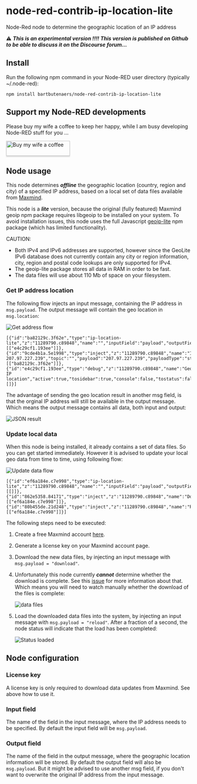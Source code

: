 # node-red-contrib-ip-location-lite
Node-Red node to determine the geographic location of an IP address

:warning: ***This is an experimental version !!!!  This version is published on Github to be able to discuss it on the Discourse forum...*** 

## Install

Run the following npm command in your Node-RED user directory (typically ~/.node-red):
```
npm install bartbutenaers/node-red-contrib-ip-location-lite
```

## Support my Node-RED developments

Please buy my wife a coffee to keep her happy, while I am busy developing Node-RED stuff for you ...

<a href="https://www.buymeacoffee.com/bartbutenaers" target="_blank"><img src="https://www.buymeacoffee.com/assets/img/custom_images/orange_img.png" alt="Buy my wife a coffee" style="height: 41px !important;width: 174px !important;box-shadow: 0px 3px 2px 0px rgba(190, 190, 190, 0.5) !important;-webkit-box-shadow: 0px 3px 2px 0px rgba(190, 190, 190, 0.5) !important;" ></a>

## Node usage

This node determines ***offline*** the geographic location (country, region and city) of a specified IP address, based on a local set of data files available from [Maxmind](http://maxmind.com/).

This node is a ***lite*** version, because the original (fully featured) Maxmind geoip npm package requires libgeoip to be installed on your system.  To avoid installation issues, this node uses the full Javascript [geoip-lite](https://github.com/geoip-lite/node-geoip) npm package (which has limited functionality).

CAUTION: 
+ Both IPv4 and IPv6 addresses are supported, however since the GeoLite IPv6 database does not currently contain any city or region information, city, region and postal code lookups are only supported for IPv4.
+ The geoip-lite package stores all data in RAM in order to be fast.
+ The data files will use about 110 Mb of space on your filesystem.

### Get IP address location

The following flow injects an input message, containing the IP address in `msg.payload`.  The output message will contain the geo location in `msg.location`:

![Get address flow](https://user-images.githubusercontent.com/14224149/83962331-d4656200-a89c-11ea-9b17-726f10b51d95.png)

```
[{"id":"ba82129c.3f62e","type":"ip-location-lite","z":"11289790.c89848","name":"","inputField":"payload","outputField":"location","x":410,"y":980,"wires":[["e4c29cf1.193ee"]]},{"id":"9cde4b1a.5e1998","type":"inject","z":"11289790.c89848","name":"Inject 207.97.227.239","topic":"","payload":"207.97.227.239","payloadType":"str","repeat":"","crontab":"","once":false,"onceDelay":0.1,"x":200,"y":980,"wires":[["ba82129c.3f62e"]]},{"id":"e4c29cf1.193ee","type":"debug","z":"11289790.c89848","name":"Geo IP location","active":true,"tosidebar":true,"console":false,"tostatus":false,"complete":"true","targetType":"full","x":600,"y":980,"wires":[]}]
```

The advantage of sending the geo location result in another msg field, is that the orginal IP address will still be available in the output message.  Which means the output message contains all data, both input and output:

![JSON result](https://user-images.githubusercontent.com/14224149/83962569-bc8edd80-a89e-11ea-9ceb-4543ffa80c53.png)

### Update local data

When this node is being installed, it already contains a set of data files.  So you can get started immediately.  However it is advised to update your local geo data from time to time, using following flow:

![Update data flow](https://user-images.githubusercontent.com/14224149/83962360-f19a3080-a89c-11ea-9f13-c450fc83376d.png)

```
[{"id":"ef6a184e.c7e998","type":"ip-location-lite","z":"11289790.c89848","name":"","inputField":"payload","outputField":"payload","x":430,"y":820,"wires":[[]]},{"id":"862e5358.84171","type":"inject","z":"11289790.c89848","name":"Download","topic":"","payload":"download","payloadType":"str","repeat":"","crontab":"","once":false,"onceDelay":0.1,"x":220,"y":820,"wires":[["ef6a184e.c7e998"]]},{"id":"80b455de.21d248","type":"inject","z":"11289790.c89848","name":"Reload","topic":"","payload":"reload","payloadType":"str","repeat":"","crontab":"","once":false,"onceDelay":0.1,"x":210,"y":860,"wires":[["ef6a184e.c7e998"]]}]
```

The following steps need to be executed:

1. Create a free Maxmind account [here](https://www.maxmind.com/en/geolite2/signup).

2. Generate a license key on your Maxmind account page.

3. Download the new data files, by injecting an input message with `msg.payload = "download"`.

4. Unfortunately this node currently ***cannot*** determine whether the download is complete.  See this [issue](https://github.com/geoip-lite/node-geoip/issues/205) for more information about that.  Which means you will need to watch manually whether the download of the files is complete:

   ![data files](https://user-images.githubusercontent.com/14224149/83962705-ebf21a00-a89f-11ea-8959-1eb1b979b353.png)

5. Load the downloaded data files into the system, by injecting an input message with `msg.payload = "reload"`.  After a fraction of a second, the node status will indicate that the load has been completed:

   ![Status loaded](https://user-images.githubusercontent.com/14224149/83962745-3d9aa480-a8a0-11ea-8a77-c17b6ac34fb5.png)

## Node configuration

### License key
A license key is only required to download data updates from Maxmind.  See above how to use it.

### Input field
The name of the field in the input message, where the IP address needs to be specified.  By default the input field will be `msg.payload`.

### Output field
The name of the field in the output message, where the geographic location information will be stored.  By default the output field will also be `msg.payload`.  But it might be advised to use another msg field, if you don't want to overwrite the original IP address from the input message.
